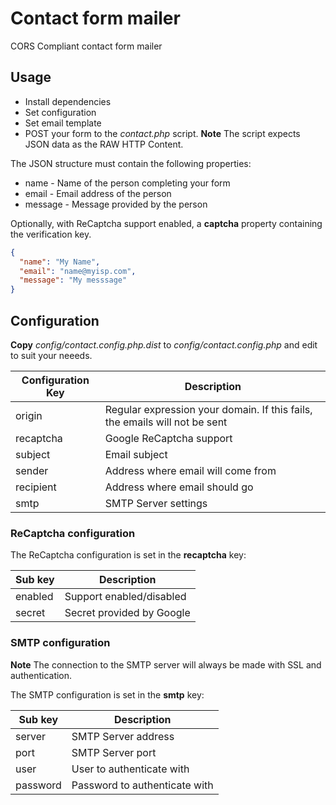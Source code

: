 # Contact form mailer

CORS Compliant contact form mailer

## Usage

* Install dependencies
* Set configuration
* Set email template
* POST your form to the _contact.php_ script. **Note** The script expects JSON data as the RAW HTTP Content.

The JSON structure must contain the following properties:
* name - Name of the person completing your form
* email - Email address of the person
* message - Message provided by the person

Optionally, with ReCaptcha support enabled, a __captcha__ property containing the verification key.

```json
{
  "name": "My Name",
  "email": "name@myisp.com",  
  "message": "My messsage"
}
```

## Configuration

**Copy** _config/contact.config.php.dist_ to _config/contact.config.php_ and edit to suit your neeeds.

| Configuration Key | Description | 
|-------------------|-------------|
| origin | Regular expression your domain. If this fails, the emails will not be sent |
| recaptcha | Google ReCaptcha support |
| subject | Email subject |
| sender | Address where email will come from |
| recipient | Address where email should go |
| smtp | SMTP Server settings |

### ReCaptcha configuration

The ReCaptcha configuration is set in the __recaptcha__ key:

| Sub key | Description |
|---------|-------------|
| enabled | Support enabled/disabled |
| secret | Secret provided by Google |

### SMTP configuration

**Note** The connection to the SMTP server will always be made with SSL and authentication.

The SMTP configuration is set in the __smtp__ key:

| Sub key | Description |
|---------|-------------|
| server | SMTP Server address |
| port | SMTP Server port |
| user | User to authenticate with |
| password | Password to authenticate with |
 
 
